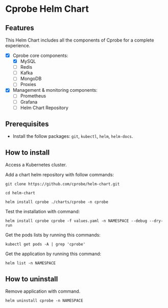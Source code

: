 # Cprobe Helm Chart

## Features

This Helm Chart includes all the components of Cprobe for a complete experience.

- [x] Cprobe core components:
    - [x] MySQL
    - [ ] Redis
    - [ ] Kafka
    - [ ] MongoDB
    - [ ] Proxies
- [x] Management & monitoring components:
    - [ ] Prometheus
    - [ ] Grafana
    - [ ] Helm Chart Repository

## Prerequisites

* Install the follow packages: ``git``, ``kubectl``, ``helm``, ``helm-docs``.

## How to install

Access a Kubernetes cluster.

Add a chart helm repository with follow commands:

```console
git clone https://github.com/cprobe/helm-chart.git

cd helm-chart

helm install cprobe ./charts/cprobe -n cprobe
```


Test the installation with command:

```console
helm install cprobe cprobe -f values.yaml -n NAMESPACE --debug --dry-run
```
Get the pods lists by running this commands:

```console
kubectl get pods -A | grep 'cprobe'
```

Get the application by running this command:

```console
helm list -n NAMESPACE
```

## How to uninstall

Remove application with command.

```console
helm uninstall cprobe -n NAMESPACE
```
